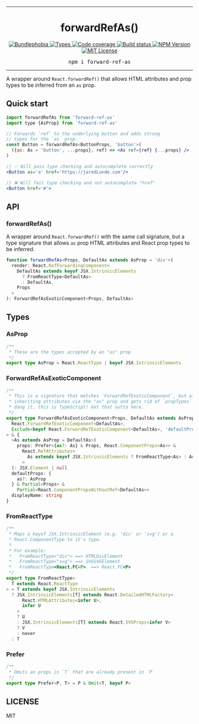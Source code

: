 <hr>
<div align="center">
  <h1 align="center">
    forwardRefAs()
  </h1>
</div>

<p align="center">
  <a href="https://bundlephobia.com/result?p=forward-ref-as">
    <img alt="Bundlephobia" src="https://img.shields.io/bundlephobia/minzip/forward-ref-as?style=for-the-badge&labelColor=24292e">
  </a>
  <a aria-label="Types" href="https://www.npmjs.com/package/forward-ref-as">
    <img alt="Types" src="https://img.shields.io/npm/types/forward-ref-as?style=for-the-badge&labelColor=24292e">
  </a>
  <a aria-label="Code coverage report" href="https://codecov.io/gh/jaredLunde/forward-ref-as">
    <img alt="Code coverage" src="https://img.shields.io/codecov/c/gh/jaredLunde/forward-ref-as?style=for-the-badge&labelColor=24292e">
  </a>
  <a aria-label="Build status" href="https://travis-ci.com/jaredLunde/forward-ref-as">
    <img alt="Build status" src="https://img.shields.io/travis/com/jaredLunde/forward-ref-as?style=for-the-badge&labelColor=24292e">
  </a>
  <a aria-label="NPM version" href="https://www.npmjs.com/package/forward-ref-as">
    <img alt="NPM Version" src="https://img.shields.io/npm/v/forward-ref-as?style=for-the-badge&labelColor=24292e">
  </a>
  <a aria-label="License" href="https://jaredlunde.mit-license.org/">
    <img alt="MIT License" src="https://img.shields.io/npm/l/forward-ref-as?style=for-the-badge&labelColor=24292e">
  </a>
</p>

<pre align="center">npm i forward-ref-as</pre>
<hr>

A wrapper around `React.forwardRef()` that allows HTML attributes and prop types to
be inferred from an `as` prop.

## Quick start

```jsx harmony
import forwardRefAs from 'forward-ref-as'
import type {AsProp} from 'forward-ref-as'

// Forwards `ref` to the underlying button and adds strong
// types for the `as` prop.
const Button = forwardRefAs<ButtonProps, 'button'>(
  ({as: As = 'button', ...props}, ref) => <As ref={ref} {...props} />
)

// ✅ Will pass type checking and autocomplete correctly
<Button as='a' href='https://jaredLunde.com'/>

// ❌ Will fail type checking and not autocomplete "href"
<Button href='#'>
```

## API

### forwardRefAs()

A wrapper around `React.forwardRef()` with the same call signature, but
a type signature that allows `as` prop HTML attributes and React prop types
to be inferred.

```typescript
function forwardRefAs<Props, DefaultAs extends AsProp = 'div'>(
  render: React.RefForwardingComponent<
    DefaultAs extends keyof JSX.IntrinsicElements
      ? FromReactType<DefaultAs>
      : DefaultAs,
    Props
  >
): ForwardRefAsExoticComponent<Props, DefaultAs>
```

## Types

### AsProp

```typescript
/**
 * These are the types accepted by an "as" prop
 */
export type AsProp = React.ReactType | keyof JSX.IntrinsicElements
```

### ForwardRefAsExoticComponent

```typescript
/**
 * This is a signature that matches `ForwardRefExoticComponent`, but allows for
 * inheriting attributes via the "as" prop and gets rid of `propTypes` because,
 * dang it, this is TypeScript! Get that outta here.
 */
export type ForwardRefAsExoticComponent<Props, DefaultAs extends AsProp> = Pick<
  React.ForwardRefExoticComponent<DefaultAs>,
  Exclude<keyof React.ForwardRefExoticComponent<DefaultAs>, 'defaultProps'>
> & {
  <As extends AsProp = DefaultAs>(
    props: Prefer<{as?: As} & Props, React.ComponentProps<As>> &
      React.RefAttributes<
        As extends keyof JSX.IntrinsicElements ? FromReactType<As> : As
      >
  ): JSX.Element | null
  defaultProps: {
    as?: AsProp
  } & Partial<Props> &
    Partial<React.ComponentPropsWithoutRef<DefaultAs>>
  displayName: string
}
```

### FromReactType

```typescript
/**
 * Maps a keyof JSX.IntrinsicElement (e.g. 'div' or 'svg') or a
 * React.ComponentType to it's type.
 *
 * For example:
 *   FromReactType<"div"> ==> HTMLDivElement
 *   FromReactType<"svg"> ==> SVGSVGElement
 *   FromReactType<React.FC<P>. ==> React.FC<P>
 */
export type FromReactType<
  T extends React.ReactType
> = T extends keyof JSX.IntrinsicElements
  ? JSX.IntrinsicElements[T] extends React.DetailedHTMLFactory<
      React.HTMLAttributes<infer U>,
      infer U
    >
    ? U
    : JSX.IntrinsicElements[T] extends React.SVGProps<infer V>
    ? V
    : never
  : T
```

### Prefer

```typescript
/**
 * Omits an props in `T` that are already present in `P`
 */
export type Prefer<P, T> = P & Omit<T, keyof P>
```

## LICENSE

MIT
